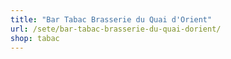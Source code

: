 ```yaml
---
title: "Bar Tabac Brasserie du Quai d'Orient"
url: /sete/bar-tabac-brasserie-du-quai-dorient/
shop: tabac
---
```

